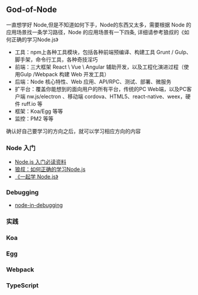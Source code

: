 ## God-of-Node

一直想学好 Node,但是不知道如何下手，Node的东西又太多，需要根据 Node 的应用场景找一条学习路径，Node 的应用场景有一下四条, 详细请参考狼叔的《如何正确的学习Node.js》

- 工具：npm上各种工具模块，包括各种前端预编译、构建工具 Grunt / Gulp、脚手架，命令行工具，各种奇技淫巧
- 前端：三大框架 React \ Vue \ Angular 辅助开发，以及工程化演进过程（使用Gulp /Webpack 构建 Web 开发工具）
- 后端：Node 核心特性、Web 应用、API/RPC、测试、部署、微服务
- 扩平台：覆盖你能想到的面向用户的所有平台，传统的PC Web端，以及PC客户端 nw.js/electron 、移动端 cordova、HTML5、react-native、weex，硬件 ruff.io 等
- 框架：Koa/Egg 等等
- 监控：PM2 等等

确认好自己要学习的方向之后，就可以学习相应方向的内容

### Node 入门

- [Node.js 入门必读资料](https://cnodejs.org/getstart)
- [狼叔：如何正确的学习Node.js](https://cnodejs.org/topic/5ab3166be7b166bb7b9eccf7)
- [《一起学 Node.js》](https://github.com/nswbmw/N-blog)

### Debugging

- [node-in-debugging](https://github.com/nswbmw/node-in-debugging)


### 实践



### Koa

### Egg

### Webpack


### TypeScript
